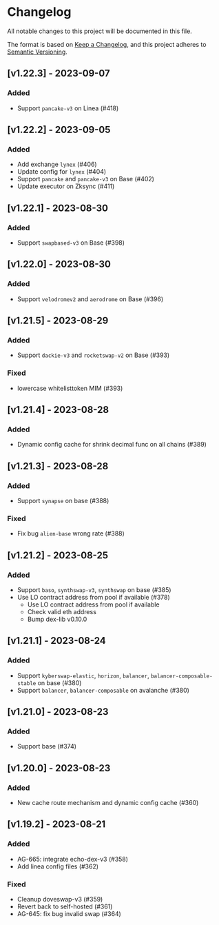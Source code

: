 # Changelog
All notable changes to this project will be documented in this file.

The format is based on [Keep a Changelog](https://keepachangelog.com/en/1.0.0/),
and this project adheres to [Semantic Versioning](https://semver.org/spec/v2.0.0.html).


## [v1.22.3] - 2023-09-07

### Added
- Support `pancake-v3` on Linea (#418)


## [v1.22.2] - 2023-09-05

### Added
- Add exchange `lynex` (#406)
- Update config for `lynex` (#404)
- Support `pancake` and `pancake-v3` on Base (#402)
- Update executor on Zksync (#411)


## [v1.22.1] - 2023-08-30

### Added
- Support `swapbased-v3` on Base (#398)


## [v1.22.0] - 2023-08-30

### Added
- Support `velodromev2` and `aerodrome` on Base (#396)


## [v1.21.5] - 2023-08-29

### Added
- Support `dackie-v3` and `rocketswap-v2` on Base (#393)

### Fixed
- lowercase whitelisttoken MIM (#393)


## [v1.21.4] - 2023-08-28

### Added 
- Dynamic config cache for shrink decimal func on all chains (#389)


## [v1.21.3] - 2023-08-28

### Added 
- Support `synapse` on base (#388)

### Fixed
- Fix bug `alien-base` wrong rate (#388)


## [v1.21.2] - 2023-08-25

### Added
- Support `baso`, `synthswap-v3`, `synthswap` on base (#385)
- Use LO contract address from pool if available (#378)
  - Use LO contract address from pool if available 
  - Check valid eth address 
  - Bump dex-lib v0.10.0


## [v1.21.1] - 2023-08-24

### Added
- Support `kyberswap-elastic`, `horizon`, `balancer`, `balancer-composable-stable` on base (#380)
- Support `balancer`, `balancer-composable` on avalanche (#380)


## [v1.21.0] - 2023-08-23

### Added 
- Support base (#374)


## [v1.20.0] - 2023-08-23   

### Added
- New cache route mechanism and dynamic config cache (#360)


## [v1.19.2] - 2023-08-21   

### Added
- AG-665: integrate echo-dex-v3 (#358)
- Add linea config files (#362)

### Fixed
- Cleanup doveswap-v3 (#359)
- Revert back to self-hosted (#361)
- AG-645: fix bug invalid swap (#364)
